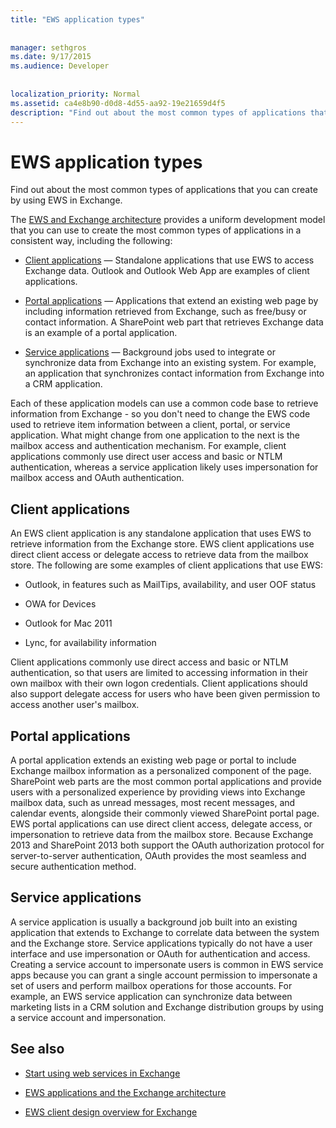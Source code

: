 ```yaml
---
title: "EWS application types"
 
 
manager: sethgros
ms.date: 9/17/2015
ms.audience: Developer
 
 
localization_priority: Normal
ms.assetid: ca4e8b90-d0d8-4d55-aa92-19e21659d4f5
description: "Find out about the most common types of applications that you can create by using EWS in Exchange."
---
```


# EWS application types

Find out about the most common types of applications that you can create by using EWS in Exchange.
  
The [EWS and Exchange architecture](ews-applications-and-the-exchange-architecture.md) provides a uniform development model that you can use to create the most common types of applications in a consistent way, including the following: 
  
- [Client applications](#bk_clientapps) — Standalone applications that use EWS to access Exchange data. Outlook and Outlook Web App are examples of client applications. 
    
- [Portal applications](#bk_portalapps) — Applications that extend an existing web page by including information retrieved from Exchange, such as free/busy or contact information. A SharePoint web part that retrieves Exchange data is an example of a portal application. 
    
- [Service applications](#bk_serviceapps) — Background jobs used to integrate or synchronize data from Exchange into an existing system. For example, an application that synchronizes contact information from Exchange into a CRM application. 
    
Each of these application models can use a common code base to retrieve information from Exchange - so you don't need to change the EWS code used to retrieve item information between a client, portal, or service application. What might change from one application to the next is the mailbox access and authentication mechanism. For example, client applications commonly use direct user access and basic or NTLM authentication, whereas a service application likely uses impersonation for mailbox access and OAuth authentication.
  
## Client applications
<a name="bk_clientapps"> </a>

An EWS client application is any standalone application that uses EWS to retrieve information from the Exchange store. EWS client applications use direct client access or delegate access to retrieve data from the mailbox store. The following are some examples of client applications that use EWS:
  
- Outlook, in features such as MailTips, availability, and user OOF status
    
- OWA for Devices
    
- Outlook for Mac 2011
    
- Lync, for availability information
    
Client applications commonly use direct access and basic or NTLM authentication, so that users are limited to accessing information in their own mailbox with their own logon credentials. Client applications should also support delegate access for users who have been given permission to access another user's mailbox.
  
## Portal applications
<a name="bk_portalapps"> </a>

A portal application extends an existing web page or portal to include Exchange mailbox information as a personalized component of the page. SharePoint web parts are the most common portal applications and provide users with a personalized experience by providing views into Exchange mailbox data, such as unread messages, most recent messages, and calendar events, alongside their commonly viewed SharePoint portal page. EWS portal applications can use direct client access, delegate access, or impersonation to retrieve data from the mailbox store. Because Exchange 2013 and SharePoint 2013 both support the OAuth authorization protocol for server-to-server authentication, OAuth provides the most seamless and secure authentication method.
  
## Service applications
<a name="bk_serviceapps"> </a>

A service application is usually a background job built into an existing application that extends to Exchange to correlate data between the system and the Exchange store. Service applications typically do not have a user interface and use impersonation or OAuth for authentication and access. Creating a service account to impersonate users is common in EWS service apps because you can grant a single account permission to impersonate a set of users and perform mailbox operations for those accounts. For example, an EWS service application can synchronize data between marketing lists in a CRM solution and Exchange distribution groups by using a service account and impersonation.
  
## See also


- [Start using web services in Exchange](start-using-web-services-in-exchange.md)
    
- [EWS applications and the Exchange architecture](ews-applications-and-the-exchange-architecture.md)
    
- [EWS client design overview for Exchange](ews-client-design-overview-for-exchange.md)
    

